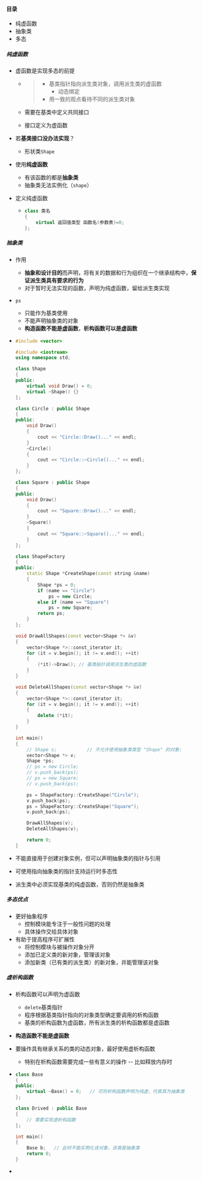#### 目录

* 纯虚函数
* 抽象类
* 多态

##### 纯虚函数

* 虚函数是实现多态的前提

  * > * 基类指针指向派生类对象，调用派生类的虚函数
    >   * 动态绑定
    > * 用一致的观点看待不同的派生类对象

  * 需要在基类中定义共同接口

  * 接口定义为虚函数

* 若**基类接口没办法实现**？

  * 形状类`Shape`

* 使用**纯虚函数**

  * 有该函数的都是**抽象类**
  * 抽象类无法实例化（`shape`）

* 定义纯虚函数

  * ```c++
    class 类名
    {
        virtual 返回值类型 函数名(参数表)=0;
    };
    ```

##### 抽象类

* 作用

  * **抽象和设计目的**而声明，将有关的数据和行为组织在一个继承结构中，**保证派生类具有要求的行为**
  * 对于暂时无法实现的函数，声明为纯虚函数，留给派生类实现

* `ps`

  * 只能作为基类使用
  * 不能声明抽象类的对象
  * **构造函数不能是虚函数**，**析构函数可以是虚函数**

* ```c++
  #include <vector>
  
  #include <iostream>
  using namespace std;
  
  class Shape
  {
  public:
      virtual void Draw() = 0;
      virtual ~Shape() {}
  };
  
  class Circle : public Shape
  {
  public:
      void Draw()
      {
          cout << "Circle::Draw()..." << endl;
      }
      ~Circle()
      {
          cout << "Circle::~Circle()..." << endl;
      }
  };
  
  class Square : public Shape
  {
  public:
      void Draw()
      {
          cout << "Square::Draw()..." << endl;
      }
      ~Square()
      {
          cout << "Square::~Square()..." << endl;
      }
  };
  
  class ShapeFactory
  {
  public:
      static Shape *CreateShape(const string &name)
      {
          Shape *ps = 0;
          if (name == "Circle")
              ps = new Circle;
          else if (name == "Square")
              ps = new Square;
          return ps;
      }
  };
  
  void DrawAllShapes(const vector<Shape *> &v)
  {
      vector<Shape *>::const_iterator it;
      for (it = v.begin(); it != v.end(); ++it)
      {
          (*it)->Draw(); // 基类指针调用派生类的虚函数
      }
  }
  
  void DeleteAllShapes(const vector<Shape *> &v)
  {
      vector<Shape *>::const_iterator it;
      for (it = v.begin(); it != v.end(); ++it)
      {
          delete (*it);
      }
  }
  
  int main()
  {
      // Shape s;           // 不允许使用抽象类类型 "Shape" 的对象:
      vector<Shape *> v;
      Shape *ps;
      // ps = new Circle;
      // v.push_back(ps);
      // ps = new Square;
      // v.push_back(ps);
  
      ps = ShapeFactory::CreateShape("Circle");
      v.push_back(ps);
      ps = ShapeFactory::CreateShape("Square");
      v.push_back(ps);
  
      DrawAllShapes(v);
      DeleteAllShapes(v);
  
      return 0;
  }
  ```

* 不能直接用于创建对象实例，但可以声明抽象类的指针与引用

* 可使用指向抽象类的指针支持运行时多态性

* 派生类中必须实现基类的纯虚函数，否则仍然是抽象类

##### 多态优点

* 更好抽象程序
  * 控制模块能专注于一般性问题的处理
  * 具体操作交给具体对象
* 有助于提高程序可扩展性
  * 将控制模块与被操作对象分开
  * 添加已定义类的新对象，管理该对象
  * 添加新类（已有类的派生类）的新对象，并能管理该对象

##### 虚析构函数

* 析构函数可以声明为虚函数

  * `delete`基类指针
  *  程序根据基类指针指向的对象类型确定要调用的析构函数
  * 基类的析构函数为虚函数，所有派生类的析构函数都是虚函数

* **构造函数不能是虚函数**

* 要操作具有继承关系的类的动态对象，最好使用虚析构函数

  * 特别在析构函数需要完成一些有意义的操作 -- 比如释放内存时

* ```c++
  class Base
  {
  public:
      virtual ~Base() = 0;   // 可将析构函数声明为纯虚，代表其为抽象类
  };
  
  class Drived : public Base
  {
      // 需要实现虚析构函数
  };
  
  int main()
  {
      Base b;   // 此时不能实例化该对象，该类是抽象类
      return 0;
  }
  ```

* 